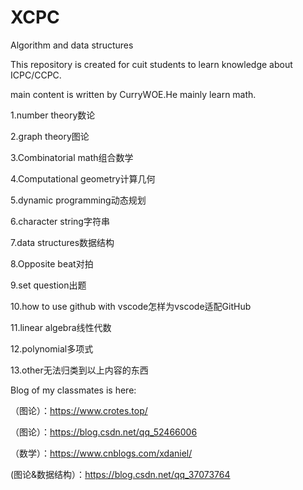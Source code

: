 # XCPC
Algorithm and data structures

This repository is created for cuit students to learn knowledge about ICPC/CCPC.

main content is written by CurryWOE.He mainly learn math.

1.number theory数论

2.graph theory图论

3.Combinatorial math组合数学

4.Computational geometry计算几何

5.dynamic programming动态规划

6.character string字符串

7.data structures数据结构

8.Opposite beat对拍

9.set question出题

10.how to use github with vscode怎样为vscode适配GitHub

11.linear algebra线性代数

12.polynomial多项式

13.other无法归类到以上内容的东西

Blog of my classmates is here:

（图论）：https://www.crotes.top/

（图论）：https://blog.csdn.net/qq_52466006

（数学）：https://www.cnblogs.com/xdaniel/

(图论&数据结构）：https://blog.csdn.net/qq_37073764
